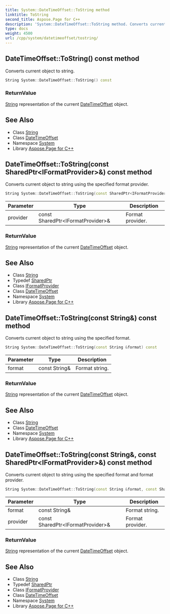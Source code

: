 ```yaml
---
title: System::DateTimeOffset::ToString method
linktitle: ToString
second_title: Aspose.Page for C++
description: 'System::DateTimeOffset::ToString method. Converts current object to string in C++.'
type: docs
weight: 4500
url: /cpp/system/datetimeoffset/tostring/
---
```

## DateTimeOffset::ToString() const method


Converts current object to string.

```cpp
String System::DateTimeOffset::ToString() const
```


### ReturnValue

[String](../../string/) representation of the current [DateTimeOffset](../) object.

## See Also

* Class [String](../../string/)
* Class [DateTimeOffset](../)
* Namespace [System](../../)
* Library [Aspose.Page for C++](../../../)
## DateTimeOffset::ToString(const SharedPtr\<IFormatProvider\>\&) const method


Converts current object to string using the specified format provider.

```cpp
String System::DateTimeOffset::ToString(const SharedPtr<IFormatProvider> &provider) const
```


| Parameter | Type | Description |
| --- | --- | --- |
| provider | const SharedPtr\<IFormatProvider\>\& | Format provider. |

### ReturnValue

[String](../../string/) representation of the current [DateTimeOffset](../) object.

## See Also

* Class [String](../../string/)
* Typedef [SharedPtr](../../sharedptr/)
* Class [IFormatProvider](../../iformatprovider/)
* Class [DateTimeOffset](../)
* Namespace [System](../../)
* Library [Aspose.Page for C++](../../../)
## DateTimeOffset::ToString(const String\&) const method


Converts current object to string using the specified format.

```cpp
String System::DateTimeOffset::ToString(const String &format) const
```


| Parameter | Type | Description |
| --- | --- | --- |
| format | const String\& | Format string. |

### ReturnValue

[String](../../string/) representation of the current [DateTimeOffset](../) object.

## See Also

* Class [String](../../string/)
* Class [DateTimeOffset](../)
* Namespace [System](../../)
* Library [Aspose.Page for C++](../../../)
## DateTimeOffset::ToString(const String\&, const SharedPtr\<IFormatProvider\>\&) const method


Converts current object to string using the specified format and format provider.

```cpp
String System::DateTimeOffset::ToString(const String &format, const SharedPtr<IFormatProvider> &provider) const
```


| Parameter | Type | Description |
| --- | --- | --- |
| format | const String\& | Format string. |
| provider | const SharedPtr\<IFormatProvider\>\& | Format provider. |

### ReturnValue

[String](../../string/) representation of the current [DateTimeOffset](../) object.

## See Also

* Class [String](../../string/)
* Typedef [SharedPtr](../../sharedptr/)
* Class [IFormatProvider](../../iformatprovider/)
* Class [DateTimeOffset](../)
* Namespace [System](../../)
* Library [Aspose.Page for C++](../../../)
